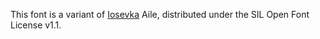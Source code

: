 This font is a variant of [Iosevka](https://github.com/be5invis/Iosevka) Aile, distributed under the SIL Open Font License v1.1.
